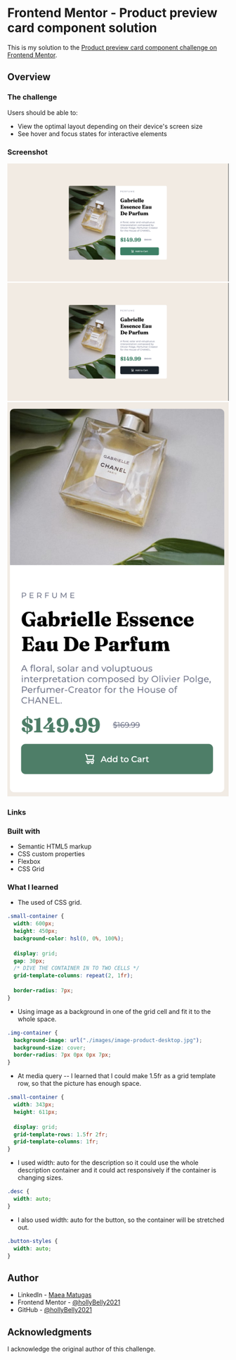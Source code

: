 # Frontend Mentor - Product preview card component solution

This is my solution to the [Product preview card component challenge on Frontend Mentor](https://www.frontendmentor.io/challenges/product-preview-card-component-GO7UmttRfa).

## Overview

### The challenge

Users should be able to:

- View the optimal layout depending on their device's screen size
- See hover and focus states for interactive elements

### Screenshot

![](./design/desktop.png)
![](./design/active.png)
![](./design/mobile.png)

### Links

### Built with

- Semantic HTML5 markup
- CSS custom properties
- Flexbox
- CSS Grid

### What I learned

- The used of CSS grid.

```css
.small-container {
  width: 600px;
  height: 450px;
  background-color: hsl(0, 0%, 100%);

  display: grid;
  gap: 30px;
  /* DIVE THE CONTAINER IN TO TWO CELLS */
  grid-template-columns: repeat(2, 1fr);

  border-radius: 7px;
}
```

- Using image as a background in one of the grid cell and fit it to the whole space.

```css
.img-container {
  background-image: url("./images/image-product-desktop.jpg");
  background-size: cover;
  border-radius: 7px 0px 0px 7px;
}
```

- At media query -- I learned that I could make 1.5fr as a grid template row, so that the picture has enough space.

```css
.small-container {
  width: 343px;
  height: 611px;

  display: grid;
  grid-template-rows: 1.5fr 2fr;
  grid-template-columns: 1fr;
}
```

- I used width: auto for the description so it could use the whole description container and it could act responsively if the container is changing sizes.

```css
.desc {
  width: auto;
}
```

- I also used width: auto for the button, so the container will be stretched out.

```css
.button-styles {
  width: auto;
}
```

## Author

- LinkedIn - [Maea Matugas](www.linkedin.com/in/maea-matugas)
- Frontend Mentor - [@hollyBelly2021](https://www.frontendmentor.io/profile/hollyBelly2021)
- GitHub - [@hollyBelly2021](https://github.com/hollyBelly2021)

## Acknowledgments

I acknowledge the original author of this challenge.
